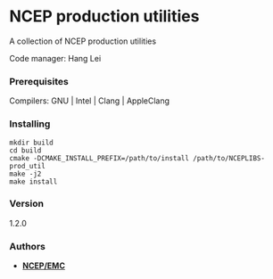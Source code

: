 # NCEP production utilities

A collection of NCEP production utilities

Code manager: Hang Lei

### Prerequisites

Compilers: GNU | Intel | Clang | AppleClang 


### Installing

```
mkdir build
cd build
cmake -DCMAKE_INSTALL_PREFIX=/path/to/install /path/to/NCEPLIBS-prod_util
make -j2
make install
```


### Version
1.2.0


### Authors

* **[NCEP/EMC](mailto:NCEP.List.EMC.nceplibs.Developers@noaa.gov)**

